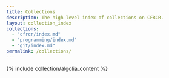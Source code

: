 ```yaml
---
title: Collections
description: The high level index of collections on CFRCR.
layout: collection_index
collections:
  - "cfrcr/index.md"
  - "programming/index.md"
  - "git/index.md"
permalink: /collections/
---
```

{% include collection/algolia_content %}